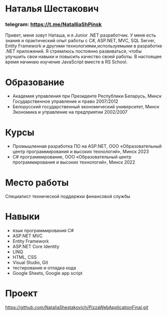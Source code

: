 # Наталья Шестакович
### telegram: https://t.me/NatalliaShPinsk

Привет, меня зовут Наташа, и я Junior .NET разработчик. У меня есть знания и практический опыт работы с C#, ASP.NET, MVC, SQL
Server, Entity Framework и другими технологиями,используемыми в разработке .NET приложений.
Я стремлюсь постоянно развиваться, чтобы улучшить свои навыки и повысить качество своей работы. В настоящее время начинаю изучение JavaScript вместе в RS School.

# Образование
* Академия управления при Президенте Республики Беларусь, Минск
Государственное управление и право 2007/2012
* Белорусский государственный экономический университет, Минск
Экономика и управление на предприятии
2002/2007

# Курсы
* Промышленная разработка ПО на ASP.NET, ООО «Образовательный центр программирования и высоких технологий», Минск 2023
* C# программирование, ООО «Образовательный центр программирования и высоких технологий», Минск 2022
  
# Место работы
Специалист технической поддержки финансовой службы 

# Навыки
* язык программирования C#
* ASP.NET MVC
* Entity Framework
* ASP.NET Core Identity
* LINQ
* HTML, CSS
* Visual Studio, Git
* тестирование и отладка кода
* Google Sheets, Google app script

# Проект
  https://github.com/NataliaShestakovich/PizzaWebApplicationFinal.git